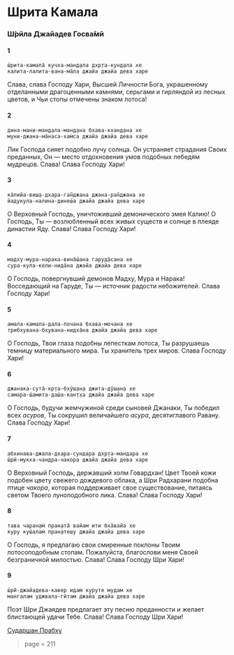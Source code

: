 # Шрита Камала

### Ш́рӣла Джайадев Госва̄мӣ

#### 1

    ш́рита-камала̄ кучха-ман̣д̣ала дхр̣та-кун̣д̣ала хе
    калита-лалита-вана-ма̄ла джайа джайа дева харе

Слава, слава Господу Хари, Высшей Личности Бога, украшенному отделанными драгоценными камнями, серьгами и гирляндой из лесных цветов, и Чьи стопы отмечены знаком лотоса!

#### 2

    дина-ман̣и-ман̣д̣ала-ман̣д̣ана бхава-кхан̣д̣ана хе
    муни-джана-ма̄наса-хам̇са джайа джайа дева харе

Лик Господа сияет подобно лучу солнца. Он устраняет страдания Своих преданных, Он — место отдохновения умов подобных лебедям мудрецов. Слава! Слава Господу Хари!

#### 3

    ка̄лийа-виш̣а-дхара-ган̃джана джана-ран̃джана хе
    йадукула-налина-динеш́а джайа джайа дева харе

О Верховный Господь, уничтоживший демонического змея Калию! О Господь, Ты — возлюбленный всех живых существ и солнце в плеяде династии Яду. Слава! Слава Господу Хари!

#### 4

    мадху-мура-нарака-вина̄ш́ана гаруд̣а̄сана хе
    сура-кула-кели-нида̄на джайа джайа дева харе

О Господь, повергнувший демонов Мадху, Мура и Нарака! Восседающий на Гаруде, Ты — источник радости небожителей. Слава Господу Хари!

#### 5

    амала-камала-дала-лочана бхава-мочана хе
    трибхувана-бхувана-нидха̄на джайа джайа дева харе

О Господь, Твои глаза подобны лепесткам лотоса, Ты разрушаешь темницу материального мира. Ты хранитель трех миров. Слава Господу Хари!

#### 6

    джанака-сута̄-кр̣та-бхӯш̣ан̣а джита-дӯш̣ан̣а хе
    самара-ш́амита-даш́а-кан̣т̣ха джайа джайа дева харе

О Господь, будучи жемчужиной среди сыновей Джанаки, Ты победил всех *асуров*, Ты сокрушил величайшего *асура*, десятиглавого Равану. Слава Господу Хари!

#### 7

    абхинава-джала-дхара-сундара дхр̣та-мандара хе
    ш́рӣ-мукха-чандра-чакора джайа джайа дева харе

О Верховный Господь, державший холм Говардхан! Цвет Твоей кожи подобен цвету свежего дождевого облака, а Шри Радхарани подобна птице *чакора*, которая поддерживает свое существование, питаясь светом Твоего луноподобного лика. Слава! Слава Господу Хари!

#### 8

    тава чаран̣ам̇ пран̣ата̄ вайам ити бха̄вайа хе
    куру куш́алам̇ пран̣атеш̣у джайа джайа дева харе

О Господь, я предлагаю свои смиренные поклоны Твоим лотосоподобным стопам. Пожалуйста, благослови меня Своей безграничной милостью. Слава! Слава Господу Шри Хари!

#### 9

    ш́рӣ-джайадева-кавер идам̇ куруте мудам хе
    ман̇галам уджвала-гӣтам̇ джайа джайа дева харе

Поэт Шри Джаядев предлагает эту песню преданности и желает блистающей удачи Тебе. Слава! Слава Господу Шри Хари!

[Сударшан Прабху](https://soundcloud.com/bharatimaharaj/sudarshan-prabhu-srita-kamala)



> page = 211